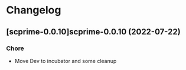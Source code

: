# Changelog



## [scprime-0.0.10]scprime-0.0.10 (2022-07-22)

### Chore

- Move Dev to incubator and some cleanup
  
  